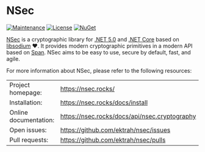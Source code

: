 # NSec

[![Maintenance](https://img.shields.io/maintenance/yes/2021)](https://github.com/ektrah/nsec)
[![License](https://img.shields.io/github/license/ektrah/nsec)](https://nsec.rocks/license)
[![NuGet](https://img.shields.io/nuget/vpre/NSec.Cryptography)](https://www.nuget.org/packages/NSec.Cryptography/20.11.0-preview1)

[NSec](https://nsec.rocks/) is a cryptographic library for
[.NET 5.0](https://dotnet.microsoft.com/) and
[.NET Core](https://dotnet.microsoft.com/) based on
[libsodium](https://libsodium.org/) &#x2764;.
It provides modern cryptographic primitives in a modern API based on
[Span<T>](https://docs.microsoft.com/en-us/archive/msdn-magazine/2017/connect/csharp-all-about-span-exploring-a-new-net-mainstay).
NSec aims to be easy to use, secure by default, fast, and agile.

For more information about NSec, please refer to the following resources:

|                           |                                                  |
|:------------------------- |:------------------------------------------------ |
| Project homepage:         | https://nsec.rocks/                              |
| Installation:             | https://nsec.rocks/docs/install                  |
| Online documentation:     | https://nsec.rocks/docs/api/nsec.cryptography    |
| Open issues:              | https://github.com/ektrah/nsec/issues            |
| Pull requests:            | https://github.com/ektrah/nsec/pulls             |
